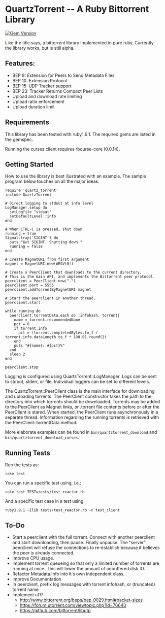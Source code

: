 QuartzTorrent -- A Ruby Bittorrent Library 
==========================================

[![Gem Version](https://badge.fury.io/rb/quartz_torrent.png)](http://badge.fury.io/rb/quartz\_torrent)

Like the title says, a bittorrent library implemented in pure ruby. Currently 
the library works, but is still alpha.

Features:
---------

  - BEP 9:  Extension for Peers to Send Metadata Files 
  - BEP 10: Extension Protocol 
  - BEP 15: UDP Tracker support
  - BEP 23: Tracker Returns Compact Peer Lists
  - Upload and download rate limiting
  - Upload ratio enforcement
  - Upload duration limit

Requirements
------------

This library has been tested with ruby1.9.1. The required gems are listed in the gemspec.

Running the curses client requires rbcurse-core (0.0.14).

Getting Started
---------------

How to use the library is best illustrated with an example. The sample program below touches on all the
major ideas.

    require 'quartz_torrent'
    include QuartzTorrent
    
    # Direct logging to stdout at info level
    LogManager.setup do
      setLogfile "stdout"
      setDefaultLevel :info
    end
    
    # When CTRL-C is pressed, shut down
    running = true
    Signal.trap('SIGINT') do
      puts "Got SIGINT. Shutting down."
      running = false
    end
    
    # Create MagnetURI from first argument
    magnet = MagnetURI.new(ARGV[0])
    
    # Create a PeerClient that downloads to the current directory. 
    # This is the main API, and implements the Bittorrent peer protocol. 
    peerclient = PeerClient.new(".")
    peerclient.port = 5555
    peerclient.addTorrentByMagnetURI magnet
    
    # Start the peerclient in another thread.
    peerclient.start
    
    while running do
      peerclient.torrentData.each do |infohash, torrent|
        name = torrent.recommendedName
        pct = 0
        if torrent.info
          pct = (torrent.completedBytes.to_f / torrent.info.dataLength.to_f * 100.0).round(2)
        end
        puts "#{name}: #{pct}%"
      end
      sleep 2
    end
    
    peerclient.stop

Logging is configured using QuartzTorrent::LogManager. Logs can be sent to stdout, stderr, or file. Individual loggers can be set to different levels. 

The QuartzTorrent::PeerClient class is the main interface for downloading and uploading torrents. The PeerClient constructor takes the path to the 
directory into which torrents should be downloaded. Torrents may be  added to the PeerClient as Magnet links, or .torrent file contents before or after 
the PeerClient is stared. When started, the PeerClient runs asynchronously in a separate thread. Information regarding the running torrents is retrieved
with the PeerClient::torrentData method.

More elaborate examples can be found in `bin/quartztorrent_download` and `bin/quartztorrent_download_curses`. 

Running Tests
-------------

Run the tests as:

    rake test

You can run a specific test using, i.e.:

    rake test TEST=tests/test_reactor.rb

And a specific test case in a test using:

    ruby1.9.1 -Ilib tests/test_reactor.rb -n test_client


To-Do
-----
  - Start a peerclient with the full torrent. Connect with another peerclient and start downloading, then pause.
    Finally unpause. The "server" peerclient will refuse the connections to re-establish because it believes the
    peer is already connected.
  - Improve CPU usage. 
  - Implement torrent queueing so that only a limited number of torrents are running at once. This will lower
    the amount of unbuffered disk IO.
  - Refactor Metadata.Info into it's own independent class.
  - Improve Documentation
  - In peerclient, prefix log messages with torrent infohash, or (truncated) torrent name
  - Implement uTP
    - <http://www.bittorrent.org/beps/bep_0029.html#packet-sizes>
    - <https://forum.utorrent.com/viewtopic.php?id=76640>
    - <https://github.com/bittorrent/libutp>
  
